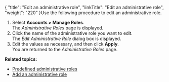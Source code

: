 {
    "title": "Edit an administrative role",
    "linkTitle": "Edit an administrative role",
    "weight": "220"
}Use the following procedure to edit an administrative role.

1.  Select **Accounts > Manage Roles**.  
    The *Administrative Roles* page is displayed.
2.  Click the name of the administrative role you want to edit.  
    The *Edit Administrative Role* dialog box is displayed.
3.  Edit the values as necessary, and then click **Apply**.  
    You are returned to the *Administrative Roles* page.

**Related topics:**

-   [Predefined administrative roles](../r_st_predefined_administrative_roles)
-   [Add an administrative role](../r_st_add_administrative_role)
